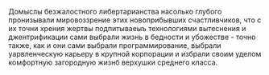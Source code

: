Домыслы безжалостного либертарианства насолько глубого пронизывали мировоззрение этих новоприбывших счастливчиков, что с их точни хрения жертвы подпитываеыъ технологиями вытеснения и джентрификации сами выбрали жизнь в бедности и убожестве - точно также, как и они сами выбрали программирование, выбрали уарвленческую карьеру в крупной корпорации и избрали своим уделом комфортную загородную жизнб верхушки среднего класса.